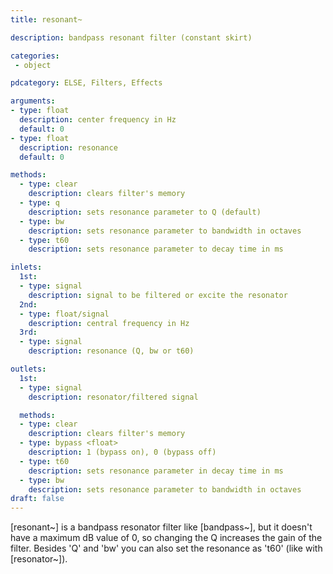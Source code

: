 ```yaml
---
title: resonant~

description: bandpass resonant filter (constant skirt)

categories:
 - object

pdcategory: ELSE, Filters, Effects

arguments:
- type: float
  description: center frequency in Hz
  default: 0
- type: float
  description: resonance
  default: 0

methods:
  - type: clear
    description: clears filter's memory
  - type: q
    description: sets resonance parameter to Q (default)
  - type: bw
    description: sets resonance parameter to bandwidth in octaves
  - type: t60
    description: sets resonance parameter to decay time in ms

inlets:
  1st:
  - type: signal
    description: signal to be filtered or excite the resonator
  2nd:
  - type: float/signal
    description: central frequency in Hz
  3rd:
  - type: signal
    description: resonance (Q, bw or t60)

outlets:
  1st:
  - type: signal
    description: resonator/filtered signal

  methods:
  - type: clear
    description: clears filter's memory
  - type: bypass <float>
    description: 1 (bypass on), 0 (bypass off)
  - type: t60
    description: sets resonance parameter in decay time in ms
  - type: bw
    description: sets resonance parameter to bandwidth in octaves
draft: false
---
```


[resonant~] is a bandpass resonator filter like [bandpass~], but it doesn't have a maximum dB value of 0, so changing the Q increases the gain of the filter. Besides 'Q' and 'bw' you can also set the resonance as 't60' (like with [resonator~]).
